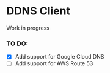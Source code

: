 # DDNS Client

Work in progress

### TO DO:
-  [x] Add support for Google Cloud DNS
-  [ ] Add support for AWS Route 53 
